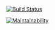 [![Build Status](https://travis-ci.com/EgorEf/frontend-project-lvl3.svg?branch=master)](https://travis-ci.com/EgorEf/frontend-project-lvl3)

[![Maintainability](https://api.codeclimate.com/v1/badges/6449014b730b8b42a2a0/maintainability)](https://codeclimate.com/github/EgorEf/frontend-project-lvl3/maintainability)
